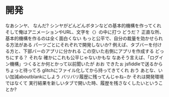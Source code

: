 # 開発

なあシンヤ、
なんだ?
シンヤがどんどんボタンなどの基本的機構を作ってくれ
そして俺はアニメーションやURL、文字を〈〉の中に打つ
どうだ？
正直な所、基本的機構を作るのは全く面白くない
もっと公平で、自分の裁量を効かせられる方法がある
パーツごとにそれぞれで開発しないか?
例えば、タブバーを付ける方と、下部バーのアプリに分かれる
この空いた右側にアプリを作成する
どっちにする？
それな
確かにこれも公平じゃないかもな
なあそう言えば、「ログイン機構」つくるとか何とかって以前聞いたが
おお
できたぉ
jsfiddleで送るからちょっと待ってろ
glitchにファイル化してから持ってきてくれ
おう
あとな、いい加減aboutblankにしよう
バリバリ履歴に残ってんじゃね−か
それは開発環境ではなくて
実行結果を新しいタブで開いた時、履歴を残さなくしたいということか?